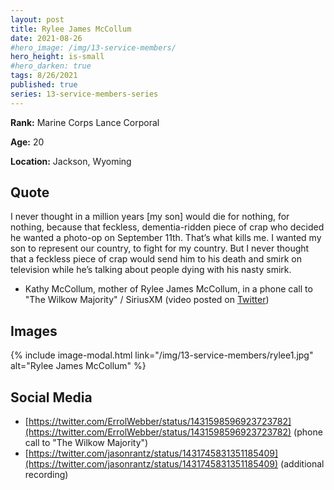 ```yaml
---
layout: post
title: Rylee James McCollum
date: 2021-08-26
#hero_image: /img/13-service-members/
hero_height: is-small
#hero_darken: true
tags: 8/26/2021
published: true
series: 13-service-members-series
---
```


**Rank:** Marine Corps Lance Corporal

**Age:** 20

**Location:** Jackson, Wyoming

## Quote
I never thought in a million years [my son] would die for nothing, for nothing, because that feckless, dementia-ridden piece of crap who decided he wanted a photo-op on September 11th. That’s what kills me. I wanted my son to represent our country, to fight for my country. But I never thought that a feckless piece of crap would send him to his death and smirk on television while he’s talking about people dying with his nasty smirk.

- Kathy McCollum, mother of Rylee James McCollum, in a phone call to "The Wilkow Majority" / SiriusXM (video posted on [Twitter](https://twitter.com/ErrolWebber/status/1431598596923723782))

## Images
{% include image-modal.html link="/img/13-service-members/rylee1.jpg" alt="Rylee James McCollum" %}

## Social Media
- [https://twitter.com/ErrolWebber/status/1431598596923723782](https://twitter.com/ErrolWebber/status/1431598596923723782) (phone call to "The Wilkow Majority")
- [https://twitter.com/jasonrantz/status/1431745831351185409](https://twitter.com/jasonrantz/status/1431745831351185409) (additional recording)

